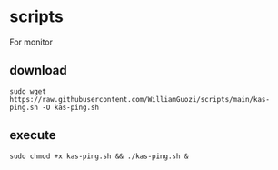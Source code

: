 # scripts
For monitor 

## download
`sudo wget https://raw.githubusercontent.com/WilliamGuozi/scripts/main/kas-ping.sh -O kas-ping.sh`

## execute
`sudo chmod +x kas-ping.sh && ./kas-ping.sh &`
